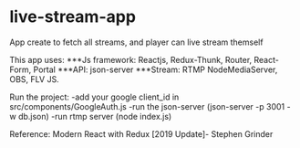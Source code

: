 # live-stream-app
App create to fetch all streams, and player can live stream themself

This app uses:
***Js framework: Reactjs, Redux-Thunk, Router, React-Form, Portal
***API: json-server 
***Stream: RTMP NodeMediaServer, OBS, FLV JS. 

Run the project: 
-add your google client_id in src/components/GoogleAuth.js
-run the json-server (json-server -p 3001 -w db.json) 
-run rtmp server (node index.js)

Reference: Modern React with Redux [2019 Update]- Stephen Grinder
